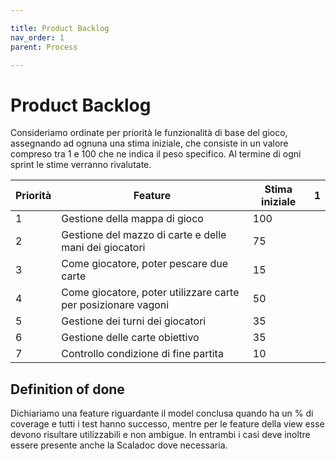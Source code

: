 ```yaml
---

title: Product Backlog
nav_order: 1
parent: Process

---
```


# Product Backlog
Consideriamo ordinate per priorità le funzionalità di base del gioco, assegnando ad ognuna una stima iniziale, che
consiste in un valore compreso tra 1 e 100 che ne indica il peso specifico. Al termine di ogni sprint le stime verranno
rivalutate.

| Priorità | Feature                                                       | Stima iniziale | 1 |
|----------|---------------------------------------------------------------|----------------|---|
| 1        | Gestione della mappa di gioco                                 | 100            |   |
| 2        | Gestione del mazzo di carte e delle mani dei giocatori        | 75             |   |
| 3        | Come giocatore, poter pescare due carte                       | 15             |   |
| 4        | Come giocatore, poter utilizzare carte per posizionare vagoni | 50             |   |
| 5        | Gestione dei turni dei giocatori                              | 35             |   |
| 6        | Gestione delle carte obiettivo                                | 35             |   |
| 7        | Controllo condizione di fine partita                          | 10             |   |

## Definition of done
Dichiariamo una feature riguardante il model conclusa quando ha un % di coverage e tutti i test hanno successo, mentre
per le feature della view esse devono risultare utilizzabili e non ambigue. In entrambi i casi deve inoltre essere
presente anche la Scaladoc dove necessaria.

